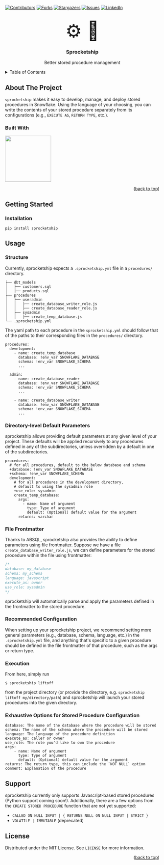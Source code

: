 <!-- Improved compatibility of back to top link: See: https://github.com/othneildrew/Best-README-Template/pull/73 -->
<a name="readme-top"></a>
<!--
*** Thanks for checking out the Best-README-Template. If you have a suggestion
*** that would make this better, please fork the repo and create a pull request
*** or simply open an issue with the tag "enhancement".
*** Don't forget to give the project a star!
*** Thanks again! Now go create something AMAZING! :D
-->



<!-- PROJECT SHIELDS -->
<!--
*** I'm using markdown "reference style" links for readability.
*** Reference links are enclosed in brackets [ ] instead of parentheses ( ).
*** See the bottom of this document for the declaration of the reference variables
*** for contributors-url, forks-url, etc. This is an optional, concise syntax you may use.
*** https://www.markdownguide.org/basic-syntax/#reference-style-links
-->
[![Contributors][contributors-shield]][contributors-url]
[![Forks][forks-shield]][forks-url]
[![Stargazers][stars-shield]][stars-url]
[![Issues][issues-shield]][issues-url]
[![LinkedIn][linkedin-shield]][linkedin-url]



<!-- PROJECT LOGO -->
<br />
<div align="center">
  <a href="https://github.com/nicklausroach/sprocketship" style="font-size: 60px; text-decoration: none;">
    ⚙️ 🚀
  </a>
<h3 align="center">Sprocketship</h3>

  <p align="center">
    Better stored procedure management
  </p>
</div>



<!-- TABLE OF CONTENTS -->
<details>
  <summary>Table of Contents</summary>
  <ol>
    <li>
      <a href="#about-the-project">About The Project</a>
      <ul>
        <li><a href="#built-with">Built With</a></li>
      </ul>
    </li>
    <li>
      <a href="#getting-started">Getting Started</a>
      <ul>
        <li><a href="#installation">Installation</a></li>
      </ul>
    </li>
    <li><a href="#usage">Usage</a></li>
    <li><a href="#license">License</a></li>
  </ol>
</details>



<!-- ABOUT THE PROJECT -->
## About The Project

`sprocketship` makes it easy to develop, manage, and deploy stored procedures in Snowflake. Using the language of your choosing, you can write the contents of your stored procedure separately from its configurations (e.g., `EXECUTE AS`, `RETURN TYPE`, etc.). 




### Built With

<a href=https://github.com/pipeline-tools/ABSQL>
<img src=https://raw.githubusercontent.com/pipeline-tools/ABSQL/598fcab4a5ccb1ca674c40e740b4edd9f99251a6/images/logo_400.svg width='150'>
</a>

<p align="right">(<a href="#readme-top">back to top</a>)</p>



<!-- GETTING STARTED -->
## Getting Started

### Installation

`pip install sprocketship`



<!-- USAGE EXAMPLES -->
## Usage

### Structure

Currently, sprocketship expects a `.sprocketship.yml` file in a `procedures/` directory.

```
├── dbt_models
│   ├── customers.sql
│   ├── products.sql
├── procedures
│   ├── useradmin
│   │   ├── create_database_writer_role.js
│   │   ├── create_database_reader_role.js
│   ├── sysadmin
│   │   ├── create_temp_database.js
└── .sprocketship.yml
```

The yaml path to each procedure in the `sprocketship.yml` should follow that of the paths to their corresponding files in the `procedures/` directory. 

```
procedures:
  development:
    - name: create_temp_database
      database: !env_var SNOWFLAKE_DATABASE
      schema: !env_var SNOWFLAKE_SCHEMA
      ...

  admin:
    - name: create_database_reader
      database: !env_var SNOWFLAKE_DATABASE
      schema: !env_var SNOWFLAKE_SCHEMA
      ...

    - name: create_database_writer
      database: !env_var SNOWFLAKE_DATABASE
      schema: !env_var SNOWFLAKE_SCHEMA
      ...
```

### Directory-level Default Parameters

sprocketship allows providing default parameters at any given level of
your project. These defaults will be applied recursively to any procedures
defined in any of the subdirectories, unless overridden by a default in one
of the subdirectories.

```
procedures:
  # for all procedures, default to the below database and schema
  +database: !env_var SNOWFLAKE_DATABASE
  +schema: !env_var SNOWFLAKE_SCHEMA
  development:
    # for all procedures in the development directory,
    # default to using the sysadmin role
    +use_role: sysadmin
    create_temp_database:
      args:
        - name: Name of argument
          type: Type of argument
          default: (Optional) default value for the argument
      returns: varchar
```

### File Frontmatter

Thanks to ABSQL, sprocketship also provides the ability to define parameters using file frontmatter. Suppose we have a file `create_database_writer_role.js`, we can define parameters for the stored procedure within the file using frontmatter:

```js
/*
database: my_database
schema: my_schema
language: javascript
execute_as: owner
use_role: sysadmin
*/
```

sprocketship will automatically parse and apply the parameters defined in the frontmatter to the stored procedure.

### Recommended Configuration

When setting up your sprocketship project, we recommend setting more general parameters (e.g., database, schema, language, etc.) in the `.sprocketship.yml` file, and anything that's specific to a given procedure should be defined in the file frontmatter of that procedure, such as the args or return type.

### Execution

From here, simply run 

`$ sprocketship liftoff` 

from the project directory (or provide the directory, e.g. `sprocketship liftoff my/directory/path`) and sprocketship will launch your stored procedures into the given directory. 

### Exhaustive Options for Stored Procedure Configuration

```
database: The name of the database where the procedure will be stored
schema: The name of the schema where the procedure will be stored
language: The language of the procedure definition
execute_as: caller or owner
use_role: The role you'd like to own the procedure
args:
    - name: Name of argument
      type: Type of argument
      default: (Optional) default value for the argument
returns: The return type, this can include the `NOT NULL` option
comment: Explanation of the procedure
```

## Support

sprocketship currently only supports Javascript-based stored procedures (Python support coming soon!). Additionally, there are a few options from the `CREATE STORED PROCEDURE` function that are not yet supported:

* `CALLED ON NULL INPUT | { RETURNS NULL ON NULL INPUT | STRICT }`
* `VOLATILE | IMMUTABLE` (deprecated)


<!-- LICENSE -->
## License

Distributed under the MIT License. See `LICENSE` for more information.

<p align="right">(<a href="#readme-top">back to top</a>)</p>


<!-- MARKDOWN LINKS & IMAGES -->
<!-- https://www.markdownguide.org/basic-syntax/#reference-style-links -->
[contributors-shield]: https://img.shields.io/github/contributors/nicklausroach/sprocketship.svg?style=for-the-badge
[contributors-url]: https://github.com/nicklausroach/sprocketship/graphs/contributors
[forks-shield]: https://img.shields.io/github/forks/nicklausroach/sprocketship.svg?style=for-the-badge
[forks-url]: https://github.com/nicklausroach/sprocketship/network/members
[stars-shield]: https://img.shields.io/github/stars/nicklausroach/sprocketship.svg?style=for-the-badge
[stars-url]: https://github.com/nicklausroach/sprocketship/stargazers
[issues-shield]: https://img.shields.io/github/issues/nicklausroach/sprocketship.svg?style=for-the-badge
[issues-url]: https://github.com/nicklausroach/sprocketship/issues
[license-shield]: https://img.shields.io/github/license/nicklausroach/sprocketship.svg?style=for-the-badge
[license-url]: https://github.com/nicklausroach/sprocketship/blob/main/LICENSE
[linkedin-shield]: https://img.shields.io/badge/-LinkedIn-black.svg?style=for-the-badge&logo=linkedin&colorB=555
[linkedin-url]: https://linkedin.com/in/nicklausroach
